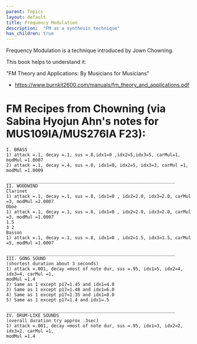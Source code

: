 ```yaml
---
parent: Topics
layout: default
title: Frequency Modulation
description:  "FM as a synthesis technique"
has_children: true
---
```


Frequency Modulation is a technique introduced by Jown Chowning.

This book helps to understand it:

"FM Theory and Applications: By Musicians for Musicians"

* <https://www.burnkit2600.com/manuals/fm_theory_and_applications.pdf>

# FM Recipes from Chowning (via Sabina Hyojun Ahn's notes for MUS109IA/MUS276IA F23):

```
I. BRASS
1) attack =.1, decay =.1, sus =.8,idx1=0 ,idx2=5,idx3=5, carMul=1, modMul =1.0007
2) attack =.1, decay =.4, sus =.8, idx1=0, idx2=5, idx3=3, carMul =1, modMul =1.0009

________________________________________________________________
II. WOODWIND
Clarinet
1) attack =.1, decay =.1, sus =.8, idx1=0 , idx2=2.0, idx3=2.0, carMul =3, modMul =2.0007
Oboe
1) attack =.1, decay =.1, sus =.8, idx1=0 , idx2=2.0, idx3=2.0, carMul =3, modMul =1.0007
1.5
3 2
Basson
1) attack =.1, decay =.1, sus =.8, idx1=0 , idx2=1.5, idx3=1.5, carMul =5, modMul =1.0007

________________________________________________________________
III. GONG SOUND
(shortest duration about 3 seconds)
1) attack =.001, decay =most of note dur, sus =.95, idx1=5, idx2=4, idx3=4, carMul =1,
modMul =1.4
2) Same as 1 except p17=1.45 and idx1=4.0
3) Same as 1 except p17=1.48 and idx1=6.0
4) Same as 1 except p17=1.35 and idx1=8.0
5) Same as 1 except p17=1.4 and idx1=.5

________________________________________________________________
IV. DRUM-LIKE SOUNDS
(overall duration try approx .3sec)
1) attack =.001, decay =most of note dur, sus =.95, idx1=3, idx2=2, idx3=2, carMul =1,
modMul =1.4
```
